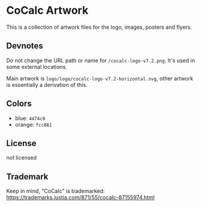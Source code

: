 # CoCalc Artwork

This is a collection of artwork files for the logo, images, posters and flyers.

## Devnotes

Do not change the URL path or name for `/cocalc-logo-v7.2.png`.
It's used in some external locations.

Main artwork is `logo/logo/cocalc-logo-v7.2-horizontal.svg`, other artwork is essentially a derivation of this.

## Colors

- blue: `4474c0`
- orange: `fcc861`

## License

not licensed

## Trademark

Keep in mind, "CoCalc" is trademarked: https://trademarks.justia.com/871/55/cocalc-87155974.html
